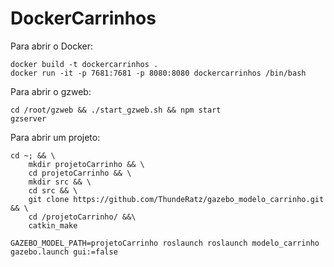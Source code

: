 # DockerCarrinhos
Para abrir o Docker:
```
docker build -t dockercarrinhos .
docker run -it -p 7681:7681 -p 8080:8080 dockercarrinhos /bin/bash
```
Para abrir o gzweb:
```
cd /root/gzweb && ./start_gzweb.sh && npm start
gzserver
```
Para abrir um projeto:
```
cd ~; && \
    mkdir projetoCarrinho && \
    cd projetoCarrinho && \
    mkdir src && \
    cd src && \
    git clone https://github.com/ThundeRatz/gazebo_modelo_carrinho.git && \
    cd /projetoCarrinho/ &&\
    catkin_make
    
GAZEBO_MODEL_PATH=projetoCarrinho roslaunch roslaunch modelo_carrinho gazebo.launch gui:=false
```
